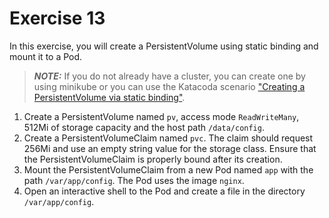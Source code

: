 # Exercise 13

In this exercise, you will create a PersistentVolume using static binding and mount it to a Pod.

> **_NOTE:_** If you do not already have a cluster, you can create one by using minikube or you can use the Katacoda scenario ["Creating a PersistentVolume via static binding"](https://learning.oreilly.com/scenarios/cka-prep-creating/9781492099154/).

1. Create a PersistentVolume named `pv`, access mode `ReadWriteMany`, 512Mi of storage capacity and the host path `/data/config`.
2. Create a PersistentVolumeClaim named `pvc`. The claim should request 256Mi and use an empty string value for the storage class. Ensure that the PersistentVolumeClaim is properly bound after its creation.
3. Mount the PersistentVolumeClaim from a new Pod named `app` with the path `/var/app/config`. The Pod uses the image `nginx`.
4. Open an interactive shell to the Pod and create a file in the directory `/var/app/config`.
